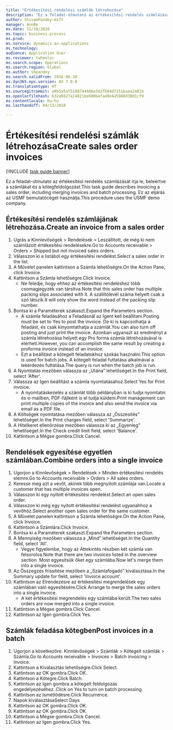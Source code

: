 ```yaml
--- 
title: "Értékesítési rendelési számlák létrehozása"
description: "Ez a feladat-útmutató az értékesítési rendelés számlázását írja le, beleértve a számlákat és a kötegfeldolgozást."
author: ShivamPandey-msft
manager: AnnBe
ms.date: 11/10/2016
ms.topic: business-process
ms.prod: 
ms.service: dynamics-ax-applications
ms.technology: 
audience: Application User
ms.reviewer: twheeloc
ms.search.scope: Operations
ms.search.region: Global
ms.author: shpandey
ms.search.validFrom: 2016-06-30
ms.dyn365.ops.version: AX 7.0.0
ms.translationtype: HT
ms.sourcegitcommit: a8b5a5af5108744406a3d2fb84d7151baea2481b
ms.openlocfilehash: b32a6627a14821be600b4fa49e4a5988d3801cf9
ms.contentlocale: hu-hu
ms.lasthandoff: 04/13/2018

---
```

# <a name="create-sales-order-invoices"></a><span data-ttu-id="0b548-103">Értékesítési rendelési számlák létrehozása</span><span class="sxs-lookup"><span data-stu-id="0b548-103">Create sales order invoices</span></span>

[!INCLUDE [task guide banner](../../includes/task-guide-banner.md)]

<span data-ttu-id="0b548-104">Ez a feladat-útmutató az értékesítési rendelés számlázását írja le, beleértve a számlákat és a kötegfeldolgozást.</span><span class="sxs-lookup"><span data-stu-id="0b548-104">This task guide describes invoicing a sales order, including merging invoices and batch processing.</span></span> <span data-ttu-id="0b548-105">Ez az eljárás az USMF bemutatócéget használja.</span><span class="sxs-lookup"><span data-stu-id="0b548-105">This procedure uses the USMF demo company.</span></span>


## <a name="create-an-invoice-from-a-sales-order"></a><span data-ttu-id="0b548-106">Értékesítési rendelés számlájának létrehozása.</span><span class="sxs-lookup"><span data-stu-id="0b548-106">Create an invoice from a sales order</span></span>
1. <span data-ttu-id="0b548-107">Ugrás a Kinnlevőségek > Rendelések > Leszállított, de még ki nem számlázott értékesítési rendelésekre.</span><span class="sxs-lookup"><span data-stu-id="0b548-107">Go to Accounts receivable > Orders > Shipped but not invoiced sales orders.</span></span>
2. <span data-ttu-id="0b548-108">Válasszon ki a listából egy értékesítési rendelést.</span><span class="sxs-lookup"><span data-stu-id="0b548-108">Select a sales order in the list.</span></span> 
3. <span data-ttu-id="0b548-109">A Művelet panelen kattintson a Számla lehetőségre.</span><span class="sxs-lookup"><span data-stu-id="0b548-109">On the Action Pane, click Invoice.</span></span>
4. <span data-ttu-id="0b548-110">Kattintson a Számla lehetőségre.</span><span class="sxs-lookup"><span data-stu-id="0b548-110">Click Invoice.</span></span>
    * <span data-ttu-id="0b548-111">Ne feledje, hogy ehhez az értékesítési rendeléshez több csomagjegyzék van társítva.</span><span class="sxs-lookup"><span data-stu-id="0b548-111">Note that this sales order has multiple packing slips associated with it.</span></span> <span data-ttu-id="0b548-112">A szállítólevél száma helyett csak a <multiple> szó látszik.</span><span class="sxs-lookup"><span data-stu-id="0b548-112">It will only show the word <multiple> instead of the packing slip number.</span></span>  
5. <span data-ttu-id="0b548-113">Bontsa ki a Paraméterek szakaszt.</span><span class="sxs-lookup"><span data-stu-id="0b548-113">Expand the Parameters section.</span></span>
    * <span data-ttu-id="0b548-114">A számla feladásához a Feladásnál az Igent kell beállítani.</span><span class="sxs-lookup"><span data-stu-id="0b548-114">Posting must be set to Yes to post the invoice.</span></span> <span data-ttu-id="0b548-115">De ki is kapcsolhatja a feladást, és csak kinyomtathatja a számlát.</span><span class="sxs-lookup"><span data-stu-id="0b548-115">You can also turn off posting and just print the invoice.</span></span> <span data-ttu-id="0b548-116">Azonban ugyanazt az eredményt a számla létrehozása helyett egy Pro forma számla létrehozásával is elérheti.</span><span class="sxs-lookup"><span data-stu-id="0b548-116">However, you can accomplish the same result by creating a proforma invoice instead of an invoice.</span></span>  
    * <span data-ttu-id="0b548-117">Ezt a beállítást a kötegelt feladatokhoz szokás használni.</span><span class="sxs-lookup"><span data-stu-id="0b548-117">This option is used for batch jobs.</span></span> <span data-ttu-id="0b548-118">A kötegelt feladat futtatása alkalmával a lekérdezés futtatása.</span><span class="sxs-lookup"><span data-stu-id="0b548-118">The query is run when the batch job is run.</span></span>    
6. <span data-ttu-id="0b548-119">A Nyomtatás mezőben válassza az „Utána” lehetőséget.</span><span class="sxs-lookup"><span data-stu-id="0b548-119">In the Print field, select 'After'.</span></span>
7. <span data-ttu-id="0b548-120">Válassza az Igen beállítást a számla nyomtatásához.</span><span class="sxs-lookup"><span data-stu-id="0b548-120">Select Yes for Print invoice.</span></span>
    * <span data-ttu-id="0b548-121">A nyomtatáskezelés a számlát több példányban is ki tudja nyomtatni és e-mailben, PDF-fájlként is el tudja küldeni.</span><span class="sxs-lookup"><span data-stu-id="0b548-121">Print management can print  multiple copies of the invoice and also send the invoice via email as a PDF file.</span></span>  
8. <span data-ttu-id="0b548-122">A Költségek nyomtatása mezőben válassza az „Összesítés” lehetőséget.</span><span class="sxs-lookup"><span data-stu-id="0b548-122">In the Print charges field, select 'Summarize'.</span></span>
9. <span data-ttu-id="0b548-123">A Hitelkeret ellenőrzése mezőben válassza ki az „Egyenleg” lehetőséget.</span><span class="sxs-lookup"><span data-stu-id="0b548-123">In the Check credit limit field, select 'Balance'.</span></span>
10. <span data-ttu-id="0b548-124">Kattintson a Mégse gombra.</span><span class="sxs-lookup"><span data-stu-id="0b548-124">Click Cancel.</span></span>

## <a name="combine-orders-into-a-single-invoice"></a><span data-ttu-id="0b548-125">Rendelések egyesítése egyetlen számlában.</span><span class="sxs-lookup"><span data-stu-id="0b548-125">Combine orders into a single invoice</span></span>
1. <span data-ttu-id="0b548-126">Ugorjon a Kinnlevőségek > Rendelések > Minden értékesítési rendelés elemre.</span><span class="sxs-lookup"><span data-stu-id="0b548-126">Go to Accounts receivable > Orders > All sales orders.</span></span>
2. <span data-ttu-id="0b548-127">Keresse meg azt a vevőt, akinek több megnyitott számlája van.</span><span class="sxs-lookup"><span data-stu-id="0b548-127">Locate a customer that has multiple invoices open.</span></span>
3. <span data-ttu-id="0b548-128">Válasszon ki egy nyitott értékesítési rendelést.</span><span class="sxs-lookup"><span data-stu-id="0b548-128">Select an open sales order.</span></span>
4. <span data-ttu-id="0b548-129">Válasszon ki még egy nyitott értékesítési rendelést ugyanahhoz a vevőhöz.</span><span class="sxs-lookup"><span data-stu-id="0b548-129">Select another open sales order for the same customer.</span></span>
5. <span data-ttu-id="0b548-130">A Művelet panelen kattintson a Számla lehetőségre.</span><span class="sxs-lookup"><span data-stu-id="0b548-130">On the Action Pane, click Invoice.</span></span>
6. <span data-ttu-id="0b548-131">Kattintson a Számlára.</span><span class="sxs-lookup"><span data-stu-id="0b548-131">Click Invoice.</span></span>
7. <span data-ttu-id="0b548-132">Bontsa ki a Paraméterek szakaszt.</span><span class="sxs-lookup"><span data-stu-id="0b548-132">Expand the Parameters section.</span></span>
8. <span data-ttu-id="0b548-133">A Mennyiség mezőben válassza a „Mind” lehetőséget.</span><span class="sxs-lookup"><span data-stu-id="0b548-133">In the Quantity field, select 'All'.</span></span>
    * <span data-ttu-id="0b548-134">Vegye figyelembe, hogy az Áttekintés részben két számla van felsorolva.</span><span class="sxs-lookup"><span data-stu-id="0b548-134">Note that there are two invoices listed in the overview section.</span></span> <span data-ttu-id="0b548-135">Most egyesítsük őket egy számlába.</span><span class="sxs-lookup"><span data-stu-id="0b548-135">Now let's merge them into a single invoice.</span></span>  
9. <span data-ttu-id="0b548-136">Az Összegzés frissítése mezőben a „Számlafogadó” kiválasztása.</span><span class="sxs-lookup"><span data-stu-id="0b548-136">In the Summary update for field, select 'Invoice account'.</span></span>
10. <span data-ttu-id="0b548-137">Kattintson az Elrendezésre az értékesítési megrendelések egy számlában való egyesítésére.</span><span class="sxs-lookup"><span data-stu-id="0b548-137">Click Arrange to merge the sales orders into a single invoice.</span></span>
    * <span data-ttu-id="0b548-138">A két értékesítési megrendelés egy számlába került.</span><span class="sxs-lookup"><span data-stu-id="0b548-138">The two sales orders are now merged into a single invoice.</span></span>   
11. <span data-ttu-id="0b548-139">Kattintson a Mégse gombra.</span><span class="sxs-lookup"><span data-stu-id="0b548-139">Click Cancel.</span></span>
12. <span data-ttu-id="0b548-140">Kattintson az Igen gombra.</span><span class="sxs-lookup"><span data-stu-id="0b548-140">Click Yes.</span></span>

## <a name="post-invoices-in-a-batch"></a><span data-ttu-id="0b548-141">Számlák feladása kötegben</span><span class="sxs-lookup"><span data-stu-id="0b548-141">Post invoices in a batch</span></span>
1. <span data-ttu-id="0b548-142">Ugorjon a következőre: Kinnlévőségek > Számlák > Kötegelt számlák > Számla.</span><span class="sxs-lookup"><span data-stu-id="0b548-142">Go to Accounts receivable > Invoices > Batch invoicing > Invoice.</span></span>
2. <span data-ttu-id="0b548-143">Kattintson a Kiválasztás lehetőségre.</span><span class="sxs-lookup"><span data-stu-id="0b548-143">Click Select.</span></span>
3. <span data-ttu-id="0b548-144">Kattintson az OK gombra.</span><span class="sxs-lookup"><span data-stu-id="0b548-144">Click OK.</span></span>
4. <span data-ttu-id="0b548-145">Kattintson a Kötegre.</span><span class="sxs-lookup"><span data-stu-id="0b548-145">Click Batch.</span></span>
5. <span data-ttu-id="0b548-146">Kattintson az Igen gombra a kötegelt feldolgozás engedélyezéséhez..</span><span class="sxs-lookup"><span data-stu-id="0b548-146">Click on Yes to turn on batch processing.</span></span>
6. <span data-ttu-id="0b548-147">Kattintson az Ismétlődésre.</span><span class="sxs-lookup"><span data-stu-id="0b548-147">Click Recurrence.</span></span>
7. <span data-ttu-id="0b548-148">Napok kiválasztása</span><span class="sxs-lookup"><span data-stu-id="0b548-148">Select Days</span></span>
8. <span data-ttu-id="0b548-149">Kattintson az OK gombra.</span><span class="sxs-lookup"><span data-stu-id="0b548-149">Click OK.</span></span>
9. <span data-ttu-id="0b548-150">Kattintson az OK gombra.</span><span class="sxs-lookup"><span data-stu-id="0b548-150">Click OK.</span></span>
10. <span data-ttu-id="0b548-151">Kattintson a Mégse gombra.</span><span class="sxs-lookup"><span data-stu-id="0b548-151">Click Cancel.</span></span>
11. <span data-ttu-id="0b548-152">Kattintson az Igen gombra.</span><span class="sxs-lookup"><span data-stu-id="0b548-152">Click Yes.</span></span>


